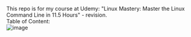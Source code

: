 This repo is for my course at Udemy: "Linux Mastery: Master the Linux Command Line in 11.5 Hours" - revision. <br>
Table of Content: <br>
![image](https://github.com/BogomilaKatsarska/LinuxOS/assets/90954520/e5df6e13-959d-4e81-b693-0c77c47af5bd)
